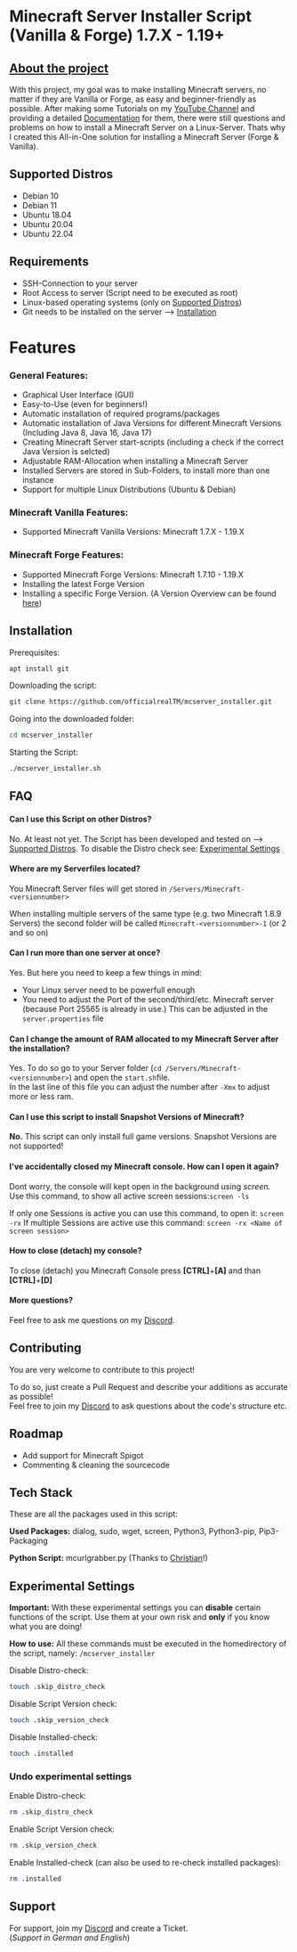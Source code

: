 
  
# Minecraft Server Installer Script (Vanilla & Forge) 1.7.X - 1.19+
## <u>About the project</u>

With this project, my goal was to make installing Minecraft servers, no matter if they are Vanilla or Forge, as easy and beginner-friendly as possible. 
After making some Tutorials on my [YouTube Channel](https://youtube.com/realtm_csgo) and providing a detailed [Documentation](https://docs.realtm.de) for them, there were still questions and problems on how to install a Minecraft Server on a Linux-Server.
Thats why I created this All-in-One solution for installing a Minecraft Server (Forge & Vanilla).

## Supported Distros
 - Debian 10
 - Debian 11
 - Ubuntu 18.04
 - Ubuntu 20.04
 - Ubuntu 22.04


## Requirements

 - SSH-Connection to your server
 - Root Access to server (Script need to be executed as root)
 - Linux-based operating systems (only on [Supported Distros](https://github.com/officialrealTM/mcserver_installer#supported-distros))
 - Git needs to be installed on the server --> [Installation](https://github.com/officialrealTM/mcserver_installer#installation)



# Features
### General Features:
- Graphical User Interface (GUI)
- Easy-to-Use (even for beginners!)
- Automatic installation of required programs/packages
- Automatic installation of Java Versions for different Minecraft Versions (Including Java 8, Java 16, Java 17)
- Creating Minecraft Server start-scripts (including a check if the correct Java Version is selcted)
- Adjustable RAM-Allocation when installing a Minecraft Server
- Installed Servers are stored in Sub-Folders, to install more than one instance
- Support for multiple Linux Distributions (Ubuntu & Debian)

### Minecraft Vanilla Features:
- Supported Minecraft Vanilla Versions: Minecraft 1.7.X - 1.19.X

### Minecraft Forge Features:
- Supported Minecraft Forge Versions: Minecraft 1.7.10 - 1.19.X
- Installing the latest Forge Version
- Installing a specific Forge Version. (A Version Overview can be found [here](https://files.minecraftforge.net/net/minecraftforge/forge/))



## Installation

Prerequisites:

```bash
apt install git
```

Downloading the script:
```bash
git clone https://github.com/officialrealTM/mcserver_installer.git
```

Going into the downloaded folder:
```bash
cd mcserver_installer
```

Starting the Script:
```bash
./mcserver_installer.sh
```
## FAQ

#### **Can I use this Script on other Distros?**

No. At least not yet. The Script has been developed and tested on --> [Supported Distros](https://github.com/officialrealTM/mcserver_installer#supported-distros).
To disable the Distro check see: [Experimental Settings](https://github.com/officialrealTM/mcserver_installer#experimental-settings)
#### **Where are my Serverfiles located?**

You Minecraft Server files will get stored in `/Servers/Minecraft-<versionnumber>`  

When installing multiple servers of the same type (e.g. two Minecraft 1.8.9 Servers) the second folder will be called `Minecraft-<versionnumber>-1` (or 2 and so on)  

#### **Can I run more than one server at once?**

Yes. But here you need to keep a few things in mind:
- Your Linux server need to be powerfull enough
- You need to adjust the Port of the second/third/etc. Minecraft server (because Port 25565 is already in use.) This can be adjusted in the `server.properties` file  

#### **Can I change the amount of RAM allocated to my Minecraft Server after the installation?**

Yes. To do so go to your Server folder (`cd /Servers/Minecraft-<versionnumber>`) and open the `start.sh`file.  
In the last line of this file you can adjust the number after `-Xmx` to adjust more or less ram.

#### **Can I use this script to install Snapshot Versions of Minecraft?**

**No.** This script can only install full game versions. Snapshot Versions are not supported!

#### **I've accidentally closed my Minecraft console. How can I open it again?** 
Dont worry, the console will kept open in the background using *screen*.  
Use this command, to show all active screen sessions:`screen -ls`  

If only one Sessions is active you can use this command, to open it: `screen -rx`
If multiple Sessions are active use this command: `screen -rx <Name of screen session>`

#### **How to close (detach)  my console?**
To close (detach) you Minecraft Console press **[CTRL]**+**[A]** and than **[CTRL]**+**[D]**

#### **More questions?**
Feel free to ask me questions on my [Discord](https://realtm.link/discord).

## Contributing

You are very welcome to contribute to this project!

To do so, just create a Pull Request and describe your additions as accurate as possible!  
Feel free to join my [Discord](https://realtm.link/discord) to ask questions about the code's structure etc.


## Roadmap

- Add support for Minecraft Spigot
- Commenting & cleaning the sourcecode



## Tech Stack
These are all the packages used in this script:

**Used Packages:** dialog, sudo, wget, screen, Python3, Python3-pip, Pip3-Packaging

**Python Script:** mcurlgrabber.py (Thanks to [Christian](https://github.com/christian-thiele)!)

## Experimental Settings
**Important:** With these experimental settings you can **disable** certain functions of the script.
Use them at your own risk and **only** if you know what you are doing!

**How to use:**
All these commands must be executed in the homedirectory of the script, namely: `/mcserver_installer`

 Disable Distro-check:
```bash
touch .skip_distro_check
```
  Disable Script Version check:
```bash
touch .skip_version_check
```
 Disable Installed-check:
 ```bash
touch .installed
```

### Undo experimental settings
Enable Distro-check:
```bash
rm .skip_distro_check
```
  Enable Script Version check:
 ```bash
 rm .skip_version_check
 ```
Enable Installed-check (can also be used to re-check installed packages):
```bash
rm .installed
```

## Support

For support, join my [Discord](https://realtm.link/discord) and create a Ticket.  
(*Support in German and English*)